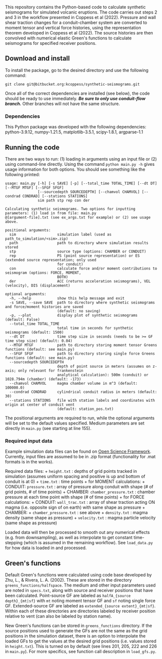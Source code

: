 This repository contains the Python-based code to calculate synthetic seismograms for simulated volcanic 
eruptions. The code carries out steps 2 and 3 in the workflow presented in Coppess et al (2022). 
Pressure and wall shear traction changes for a conduit-chamber system are converted to moment tensor and 
vertical force histories, using the representation theorem developed in Coppess et al (2022). The source
histories are then convolved with numerical elastic Green's functions to calculate seismograms for 
specified receiver positions.

## Download and install
To install the package, go to the desired directory and use the following command: 
```
git clone git@bitbucket.org:kcoppess/synthetic-seismograms.git
```
Once all of the correct dependencies are installed (see below), the code should be ready to use 
immediately. ***Be sure to only use conduit-flow branch.*** Other branches will not have the same
structure.

### Dependencies
This Python package was developed with the following dependencies: python-3.9.12, numpy-1.21.5, 
matplotlib-3.5.1, scipy-1.8.1, argparse-1.1

## Running the code
There are two ways to run: (1) loading in arguments using an input file or (2) using command-line 
directly. Using the command `python main.py -h` gives usage information for both options. You should 
see something like the following printed:
```
usage: main.py [-h] [-s SAVE] [-p] [--total_time TOTAL_TIME] [--dt DT] [--MTGF MTGF] [--SFGF SFGF]
               [--sourcedepth SOURCEDEPTH] [--chamvol CHAMVOL] [--condrad CONDRAD] [--stations STATIONS]
               sim path stp rep con der

Calculating synthetic seismograms. Two options for inputting parameters: (1) load in from file: main.py
@[argument-file].txt (see ex_args.txt for example) or (2) see usage above.

positional arguments:
  sim                   simulation label (used as path_to_simulation/<sim>.zip)
  path                  path to directory where simulation results stored
  stp                   source type (options: CHAMBER or CONDUIT)
  rep                   PS (point source representation) or ES (extended source representation; only used
                        for conduit)
  con                   calculate force and/or moment contributions to seismogram (options: FORCE, MOMENT,
                        BOTH)
  der                   ACC (returns acceleration seismograms), VEL (velocity), DIS (displacement)

optional arguments:
  -h, --help            show this help message and exit
  -s SAVE, --save SAVE  path to directory where synthetic seismograms and force/moment histories are saved
                        (default: no saving)
  -p, --plot            display plot of synthetic seismograms (default: False)
  --total_time TOTAL_TIME
                        total time in seconds for synthetic seismograms (default: 1500)
  --dt DT               time step size in seconds (needs to be >= GF time step size) (default: 0.04)
  --MTGF MTGF           path to directory storing moment tensor Greens functions (default: see main.py)
  --SFGF SFGF           path to directory storing single force Greens functions (default: see main.py)
  --sourcedepth SOURCEDEPTH
                        depth of point source in meters (assumes on z-axis; only relevant for frankenstein
                        analytical calculation): 500m (conduit) or 1028.794m (chamber) (default: -173)
  --chamvol CHAMVOL     magma chamber volume in m^3 (default: 100000.0)
  --condrad CONDRAD     cylindrical conduit radius in meters (default: 30)
  --stations STATIONS   file with station labels and coordinates with origin at center of conduit vent
                        (default: station_pos.txt)
```
The positional arguments are required to run, while the optional arguments will be set to the default
values specified. Medium parameters are set directly in `main.py` (see starting at line 155).

### Required input data
Example simulation data files can be found on [Open Science Framework](https://doi.org/10.17605/OSF.IO/R6HJC).
Currently, input files are assumed to be in .zip format (functionality for .mat formats is in the works). 

Required data files:
    + `height.txt` : depths of grid points tracked in simulation (assumes uniform spacing and positive is up and bottom of conduit is at 0)
    + `time.txt` : time points
    + for MOMENT calculations:
        + CONDUIT: `pressure.txt` : array of pressure along conduit with shape (# of grid points, # of time points)
        + CHAMBER: `chamber_pressure.txt` : chamber pressure at each time point with shape (# of time points)
    + for FORCE calculations:
        + CONDUIT: `wall_trac.txt` : array of shear traction acting ON magma (i.e. opposite sign of on earth) with same shape as pressure
        + CHAMBER:
            + `chamber_pressure.txt` : see above
            + `density.txt` : magma density (same shape as pressure)
            + `velocity.txt` : magma particle velocity (same shape as pressure)

Loaded data will then be processed to smooth out any numerical effects (e.g. from downsampling), as well
as interpolate to get constant time-stepping (which is assumed in the remaining workflow). See 
`load_data.py` for how data is loaded in and processed. 

## Green's functions
Default Green's functions were calculated using code base developed by Zhu, L., & Rivera, L. A. (2002).
These are stored in the directory `greens_functions/halfspace`. The medium and other input parameters
used are noted in `specs.txt`, along with source and receiver positions that have been calculated.
Point-source GF are labeled as `halfA_{source depth}_{mt|sf}` with `mt` noting moment tensor GF and `sf`
noting single force GF. Extended-source GF are labeled as `extended_{source extent}_{mt|sf}`. Within
each of these directories are directories labeled by receiver position relative to vent (can also be
labeled by station name).

New Green's functions can be stored in `greens_functions` directory. If the source positions used to 
generate the GFs are not the same as the grid positions in the simulation dataset, there is an option
to interpolate the loaded GFs to get the values at the desired grid positions (i.e. values stored in 
`height.txt`). This is turned on by default (see lines 201, 205, 222 and 226 in `main.py`). For more 
specifics, see function call description in `load_gfs.py`.

